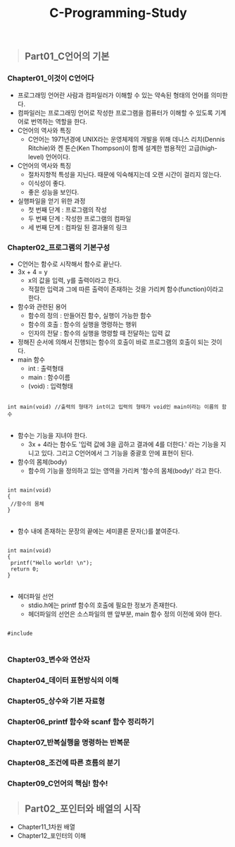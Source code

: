 <h1 align = "center">C-Programming-Study</h1>
<br>

> ## Part01_C언어의 기본
### Chapter01_이것이 C언어다
* 프로그래밍 언어란 사람과 컴파일러가 이해할 수 있는 약속된 형태의 언어를 의미한다.
* 컴파일러는 프로그래밍 언어로 작성한 프로그램을 컴퓨터가 이해할 수 있도록 기계어로 번역하는 역할을 한다.
* C언어의 역사와 특징
  * C언어는 1971년경에 UNIX라는 운영체제의 개발을 위해 데니스 리치(Dennis Ritchie)와 켄 톤슨(Ken Thompson)이 함께 설계한 범용적인 고급(high-level) 언어이다.
* C언어의 역사와 특징
  * 절차지향적 특성을 지닌다. 때문에 익숙해지는데 오랜 시간이 걸리지 않는다.
  * 이식성이 좋다.
  * 좋은 성능을 보인다.
* 실행파일을 얻기 위한 과정
  * 첫 번째 단계 : 프로그램의 작성
  * 두 번째 단계 : 작성한 프로그램의 컴파일
  * 세 번째 단계 : 컴파일 된 결과물의 링크

### Chapter02_프로그램의 기본구성
* C언어는 함수로 시작해서 함수로 끝난다.
* 3x + 4 = y
  * x의 값을 입력, y를 출력이라고 한다.
  * 적절한 입력과 그에 따른 출력이 존재하는 것을 가리켜 함수(function)이라고 한다.
* 함수와 관련된 용어
  * 함수의 정의 : 만들어진 함수, 실행이 가능한 함수
  * 함수의 호출 : 함수의 실행을 명령하는 행위
  * 인자의 전달 : 함수의 실행을 명령할 때 전달하는 입력 값
* 정해진 순서에 의해서 진행되는 함수의 호출이 바로 프로그램의 호출이 되는 것이다.
* main 함수
  * int : 출력형태
  * main : 함수이름
  * (void) : 입력형태
<pre>
<code>
int main(void) //출력의 형태가 int이고 입력의 형태가 void인 main이라는 이름의 함수
</code>
</pre>
* 함수는 기능을 지녀야 한다.
  * 3x + 4라는 함수도 '입력 값에 3을 곱하고 결과에 4를 더한다.' 라는 기능을 지니고 있다. 그리고 C언어에서 그 기능을 중괄호 안에 표현이 된다.
* 함수의 몸체(body)
  * 함수의 기능을 정의하고 있는 영역을 가리켜 '함수의 몸체(body)' 라고 한다.
<pre>
<code>
int main(void)
{
 //함수의 몸체
}
</code>
</pre>

* 함수 내에 존재하는 문장의 끝에는 세미콜론 문자(;)를 붙여준다.
<pre>
<code>
int main(void)
{
 printf("Hello world! \n");
 return 0;
}
</code>
</pre>

* 헤더파일 선언
  * stdio.h에는 printf 함수의 호출에 필요한 정보가 존재한다.
  * 헤더파일의 선언은 소스파일의 맨 앞부분, main 함수 정의 이전에 와야 한다.
<pre>
<code>
#include <stdio.h>
</code>
</pre>

### Chapter03_변수와 연산자
### Chapter04_데이터 표현방식의 이해
### Chapter05_상수와 기본 자료형
### Chapter06_printf 함수와 scanf 함수 정리하기
### Chapter07_반복실행을 명령하는 반복문
### Chapter08_조건에 따른 흐름의 분기
### Chapter09_C언어의 핵심! 함수!

> ## Part02_포인터와 배열의 시작
<ul>
  <li>Chapter11_1차원 배열</li>
  <li>Chapter12_포인터의 이해</li>
</ul>
